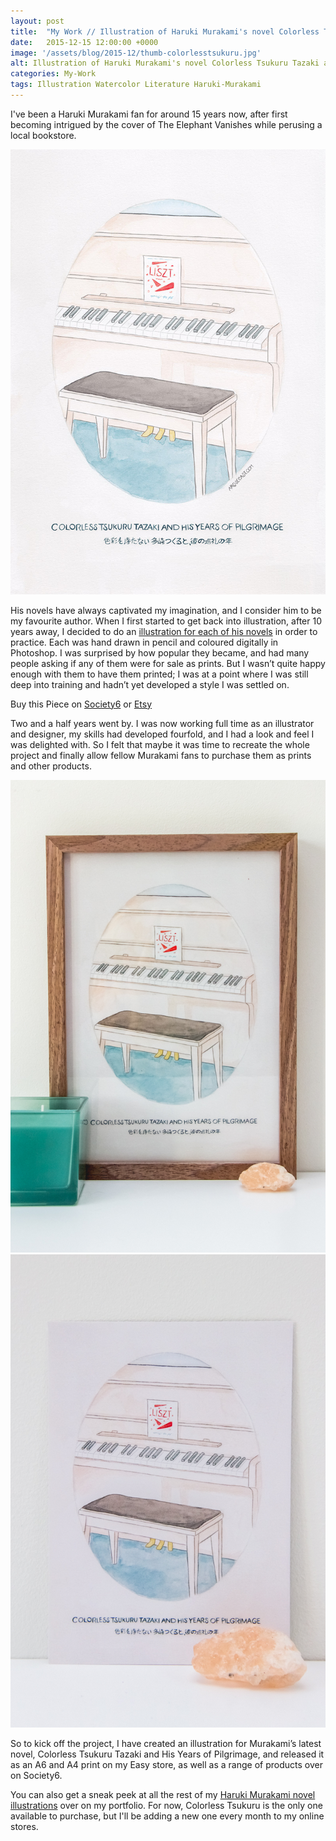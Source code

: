 ```yaml
---
layout: post
title:  "My Work // Illustration of Haruki Murakami's novel Colorless Tsukuru Tazaki and His Years of Pilgrimage"
date: 	2015-12-15 12:00:00 +0000
image: '/assets/blog/2015-12/thumb-colorlesstsukuru.jpg'
alt: Illustration of Haruki Murakami's novel Colorless Tsukuru Tazaki and His Years of Pilgrimage by illustrator / artist Karen Muray of A Rose Cast
categories: My-Work
tags: Illustration Watercolor Literature Haruki-Murakami
---
```


<p class="intro">I've been a Haruki Murakami fan for around 15 years now, after first becoming intrigued by the cover of The Elephant Vanishes while perusing a local bookstore.</p>

![Watercolor illustration of Haruki Murakami's novel Colorless Tsukuru Tazaki and His Years of Pilgrimage by illustrator / artist Karen Muray of A Rose Cast](/assets/folio/murakami/illustration-murakami-colorlesstsukuru.jpg "Watercolor illustration of Haruki Murakami's novel Colorless Tsukuru Tazaki and His Years of Pilgrimage by illustrator / artist Karen Muray of A Rose Cast")

His novels have always captivated my imagination, and I consider him to be my favourite author. When I first started to get back into illustration, after 10 years away, I decided to do an <a href="http://www.akaihane.co.uk/post/54588755092/haruki-murakami" title="The original Haruki Murakami novel illustrations">illustration for each of his novels</a> in order to practice. Each was hand drawn in pencil and coloured digitally in Photoshop. I was surprised by how popular they became, and had many people asking if any of them were for sale as prints. But I wasn’t quite happy enough with them to have them printed; I was at a point where I was still deep into training and hadn’t yet developed a style I was settled on.

<div class="highlight">
  <p>Buy <span class="the">this</span> Piece <span class="the">on</span>
    <a href="https://society6.com/product/LINK" title="Buy Watercolor illustration of Haruki Murakami's novel Colorless Tsukuru Tazaki and His Years of Pilgrimage on the A Rose Cast Society6 store">Society6</a>
    <span class="the">or</span>
    <a href="LINK TO MURAKAMI SECTION" title="Buy Watercolor illustration of Haruki Murakami's novel Colorless Tsukuru Tazaki and His Years of Pilgrimage on the A Rose Cast Etsy store">Etsy</a>
  </p>
</div>

Two and a half years went by. I was now working full time as an illustrator and designer, my skills had developed fourfold, and I had a look and feel I was delighted with. So I felt that maybe it was time to recreate the whole project and finally allow fellow Murakami fans to purchase them as prints and other products.

<div class="row">
	<div class="col-md-6">
		<a href="LINK" title="A4 watercolor illustration Art Print of Haruki Murakami's novel Colorless Tsukuru Tazaki and His Years of Pilgrimage on Etsy"><img src="/assets/blog/2015-12/a4-illustration-murakami-colorlesstsukuru.jpg" alt="A4 watercolor illustration Art Print of Haruki Murakami's novel Colorless Tsukuru Tazaki and His Years of Pilgrimage on Etsy"></a>
	</div>
	<div class="col-md-6">
		<a href="LINK" title="A6 watercolor illustration Art Print of Haruki Murakami's novel Colorless Tsukuru Tazaki and His Years of Pilgrimage on Etsy"><img src="/assets/blog/2015-12/a6-illustration-murakami-colorlesstsukuru.jpg" alt="A6 watercolor illustration Art Print of Haruki Murakami's novel Colorless Tsukuru Tazaki and His Years of Pilgrimage on Etsy"></a>
	</div>
</div>

So to kick off the project, I have created an illustration for Murakami’s latest novel, Colorless Tsukuru Tazaki and His Years of Pilgrimage, and released it as an A6 and A4 print on my Easy store, as well as a range of products over on Society6.

You can also get a sneak peek at all the rest of my <a href="/project/illustration-murakami.html" title="Haruki Murakami novel watercolor illustrations by illustrator / artist Karen Muray of A Rose Cast">Haruki Murakami novel illustrations</a> over on my portfolio. For now, Colorless Tsukuru is the only one available to purchase, but I'll be adding a new one every month to my online stores.